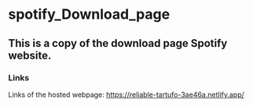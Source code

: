 # spotify_Download_page
## This is a copy of the download page Spotify website.

### Links
Links of the hosted webpage:
https://reliable-tartufo-3ae46a.netlify.app/
